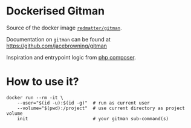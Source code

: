# Dockerised Gitman

Source of the docker image [`redmatter/gitman`](https://hub.docker.com/r/redmatter/gitman/).

Documentation on `gitman` can be found at https://github.com/jacebrowning/gitman

Inspiration and entrypoint logic from [php composer](https://github.com/composer/docker/).

# How to use it?

```
docker run --rm -it \
    --user="$(id -u):$(id -g)"  # run as current user
    --volume="$(pwd):/project"  # use current directory as project volume
    init                        # your gitman sub-command(s)
```
